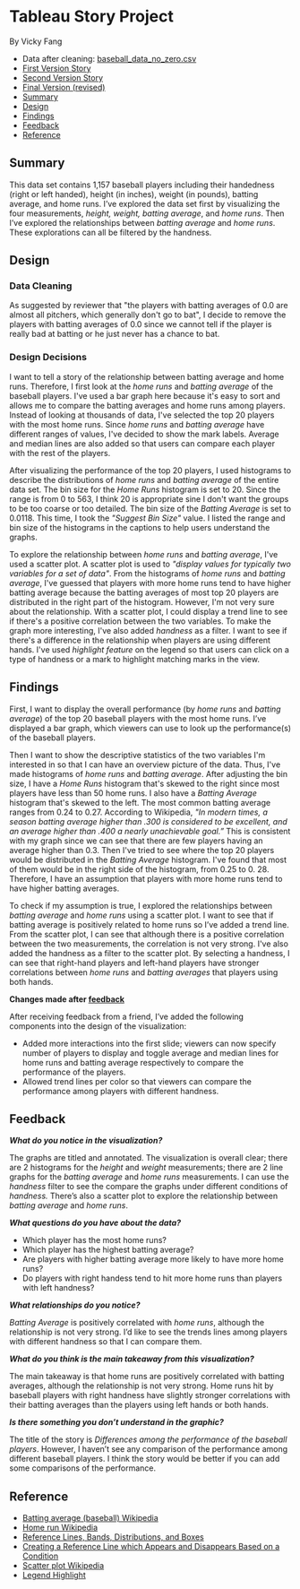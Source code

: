 # Tableau Story Project
By Vicky Fang<br>

- Data after cleaning: [baseball_data_no_zero.csv](baseball_data_no_zero.csv)
- [First Version Story](https://public.tableau.com/shared/3G3Z7RD5G?:display_count=yes)
- [Second Version Story](https://public.tableau.com/views/BaseballPlayersData_story_final/Story1?:embed=y&:display_count=yes)
- [Final Version (revised)](https://public.tableau.com/views/BaseballPlayersData_story_final_rev1/Story1?:embed=y&:display_count=yes&publish=yes)
- [Summary](#summary)
- [Design](#design)
- [Findings](#findings)
- [Feedback](#feedback)
- [Reference](#reference)

## Summary

This data set contains 1,157 baseball players including their handedness (right or left handed), height (in inches), weight (in pounds), batting average, and home runs. I’ve explored the data set first by visualizing the four measurements, *height,* *weight,* *batting average*, and *home runs*. Then I’ve explored the relationships between *batting average* and *home runs*. These explorations can all be filtered by the handness. 

## Design 

### Data Cleaning ###

As suggested by reviewer that "the players with batting averages of 0.0 are almost all pitchers, which generally don't go to bat", I decide to remove the players with batting averages of 0.0 since we cannot tell if the player is really bad at batting or he just never has a chance to bat. 

### Design Decisions ###

I want to tell a story of the relationship between batting average and home runs. Therefore, I first look at the *home runs* and *batting average* of the baseball players. I've used a bar graph here because it's easy to sort and allows me to compare the batting averages and home runs among players. Instead of looking at thousands of data, I've selected the top 20 players with the most home runs. Since *home runs* and *batting average* have different ranges of values, I've decided to show the mark labels. Average and median lines are also added so that users can compare each player with the rest of the players. 

After visualizing the performance of the top 20 players, I used histograms to describe the distributions of *home runs* and *batting average* of the entire data set. The bin size for the *Home Runs* histogram is set to 20. Since the range is from 0 to 563, I think 20 is appropriate sine I don't want the groups to be too coarse or too detailed. The bin size of the *Batting Average* is set to 0.0118. This time, I took the *"Suggest Bin Size"* value. I listed the range and bin size of the histograms in the captions to help users understand the graphs.  

To explore the relationship between *home runs* and *batting average*, I've used a scatter plot. A scatter plot is used to *"display values for typically two variables for a set of data"*. From the histograms of *home runs* and *batting average*, I've guessed that players with more home runs tend to have higher batting average because the batting averages of most top 20 players are distributed in the right part of the histogram. However, I'm not very sure about the relationship. With a scatter plot, I could display a trend line to see if there's a positive correlation between the two variables. To make the graph more interesting, I've also added *handness* as a filter. I want to see if there's a difference in the relationship when players are using different hands. I've used *highlight feature* on the legend so that users can click on a type of handness or a mark to highlight matching marks in the view.   

## Findings

First, I want to display the overall performance (by *home runs* and *batting average*) of the top 20 baseball players with the most home runs. I’ve displayed a bar graph, which viewers can use to look up the performance(s) of the baseball players.

Then I want to show the descriptive statistics of the two variables I'm interested in so that I can have an overview picture of the data. Thus, I've made histograms of *home runs* and *batting average*. After adjusting the bin size, I have a *Home Runs* histogram that's skewed to the right since most players have less than 50 home runs. I also have a *Batting Average* histogram that's skewed to the left. The most common batting average ranges from 0.24 to 0.27. According to Wikipedia, *"In modern times, a season batting average higher than .300 is considered to be excellent, and an average higher than .400 a nearly unachievable goal.”* This is consistent with my graph since we can see that there are few players having an average higher than 0.3. Then I've tried to see where the top 20 players would be distributed in the *Batting Average* histogram. I've found that most of them would be in the right side of the histogram, from 0.25 to 0. 28. Therefore, I have an assumption that players with more home runs tend to have higher batting averages.   

To check if my assumption is true, I explored the relationships between *batting average* and *home runs* using a scatter plot. I want to see that if batting average is positively related to home runs so I’ve added a trend line. From the scatter plot, I can see that although there is a positive correlation between the two measurements, the correlation is not very strong. I've also added the handness as a filter to the scatter plot. By selecting a handness, I can see that right-hand players and left-hand players have stronger correlations between *home runs* and *batting averages* that players using both hands.  

**Changes made after [feedback](#feedback)**

After receiving feedback from a friend, I’ve added the following components into the design of the visualization:

- Added more interactions into the first slide; viewers can now specify number of players to display and toggle average and median lines for home runs and batting average respectively to compare the performance of the players. 
- Allowed trend lines per color so that viewers can compare the performance among players with different handness. 
## Feedback

***What do you notice in the visualization?***

The graphs are titled and annotated. The visualization is overall clear; there are 2 histograms for the *height* and *weight* measurements; there are 2 line graphs for the *batting average* and *home runs* measurements. I can use the *handness* filter to see the compare the graphs under different conditions of *handness.* There’s also a scatter plot to explore the relationship between *batting average* and *home runs*. 

***What questions do you have about the data?***

- Which player has the most home runs?
- Which player has the highest batting average?
- Are players with higher batting average more likely to have more home runs?
- Do players with right handess tend to hit more home runs than players with left handness?

 
***What relationships do you notice?***

*Batting Average* is positively correlated with *home runs*, although the relationship is not very strong. I’d like to see the trends lines among players with different handness so that I can compare them.  

***What do you think is the main takeaway from this visualization?***

The main takeaway is that home runs are positively correlated with batting averages, although the relationship is not very strong. Home runs hit by baseball players with right handness have slightly stronger correlations with their batting averages than the players using left hands or both hands. 

***Is there something you don’t understand in the graphic?***

The title of the story is *Differences among the performance of the baseball players*. However, I haven’t see any comparison of the performance among different baseball players. I think the story would be better if you can add some comparisons of the performance. 


## Reference

- [Batting average (baseball) Wikipedia](https://en.wikipedia.org/wiki/Batting_average_(baseball))
- [Home run Wikipedia](https://en.wikipedia.org/wiki/Home_run)
- [Reference Lines, Bands, Distributions, and Boxes](https://onlinehelp.tableau.com/current/pro/desktop/en-us/reference_lines.htm)
- [Creating a Reference Line which Appears and Disappears Based on a Condition](https://kb.tableau.com/articles/howto/creating-a-reference-line-which-appears-and-disappears-based-on-a-condition)
- [Scatter plot Wikipedia](https://en.wikipedia.org/wiki/Scatter_plot)
- [Legend Highlight](https://onlinehelp.tableau.com/current/pro/desktop/en-us/actions_highlight_colorlegend.htm)
